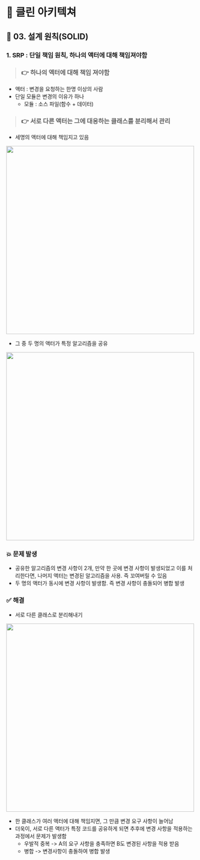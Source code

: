 # 🧼 클린 아키텍쳐

## 📌 03. 설계 원칙(SOLID)

### 1. SRP : 단일 책임 원칙, 하나의 액터에 대해 책임져야함

> ### 👉 하나의 액터에 대해 책임 져야함

- 액터 : 변경을 요청하는 한명 이상의 사람
- 단일 모듈은 변경의 이유가 하나
    - 모듈 : 소스 파일(함수 + 데이터)



> ### 👉 서로 다른 액터는 그에 대응하는 클래스를 분리해서 관리

- 세명의 액터에 대해 책임지고 있음 
<img src="https://github.com/jongheonleee/clean_architecture/assets/87258372/678170a5-3a45-4e0a-93db-dfd1c314edd8" width="500" height="500"/>

- 그 중 두 명의 액터가 특정 알고리즘을 공유 
<img src="https://github.com/jongheonleee/clean_architecture/assets/87258372/a4e7de29-e2bb-4285-a29d-4b3caf863b55" width="500" height="500"/>

### 💥 문제 발생 
- 공유한 알고리즘의 변경 사항이 2개, 만약 한 곳에 변경 사항이 발생되었고 이를 처리한다면, 나머지 액터는 변경된 알고리즘을 사용. 즉 꼬여버릴 수 있음
- 두 명의 액터가 동시에 변경 사항이 발생함. 즉 변경 사항이 충돌되어 병합 발생

### ✅ 해결
- 서로 다른 클래스로 분리해내기 
<img src="https://github.com/jongheonleee/clean_architecture/assets/87258372/709fc478-b35c-4245-b56d-bb48ba01af9d" width="500" height="500"/>




- 한 클래스가 여러 액터에 대해 책임지면, 그 만큼 변경 요구 사항이 늘어남
- 더욱이, 서로 다른 액터가 특정 코드를 공유하게 되면 추후에 변경 사항을 적용하는 과정에서 문제가 발생함
  - 우발적 중복 -> A의 요구 사항을 충족하면 B도 변경된 사항을 적용 받음
  - 병합 -> 변경사항이 충돌하여 병합 발생


